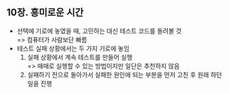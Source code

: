 ## 10장. 흥미로운 시간
   
- 선택에 기로에 놓였을 때, 고민하는 대신 테스트 코드를 돌려볼 것  
  => 컴퓨터가 사람보단 빠름
- 테스트 실패 상황에서는 두 가지 기로에 놓임  
  1. 실패 상황에서 계속 테스트를 만들어 실행  
   => 때때로 실행할 수 있는 방법이지만 일단은 추천하지 않음
  2. 실패하기 전으로 돌아가서 실패한 원인에 되는 부분을 먼저 고친 후 원래 하던 일을 진행